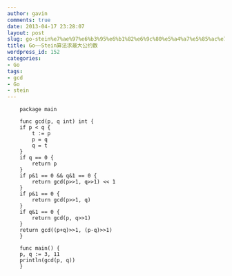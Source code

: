 ```yaml
---
author: gavin
comments: true
date: 2013-04-17 23:28:07
layout: post
slug: go-stein%e7%ae%97%e6%b3%95%e6%b1%82%e6%9c%80%e5%a4%a7%e5%85%ac%e7%ba%a6%e6%95%b0
title: Go——Stein算法求最大公约数
wordpress_id: 152
categories:
- Go
tags:
- gcd
- Go
- stein
---
```

 
        package main
    
        func gcd(p, q int) int {
    	if p < q {
    	    t := p
    	    p = q
    	    q = t
    	}
    	if q == 0 {
    	    return p
    	}
    	if p&1 == 0 && q&1 == 0 {
    	    return gcd(p>>1, q>>1) << 1
    	}
    	if p&1 == 0 {
    	    return gcd(p>>1, q)
    	}
    	if q&1 == 0 {
    	    return gcd(p, q>>1)
    	}
    	return gcd((p+q)>>1, (p-q)>>1)
        }
    
        func main() {
    	p, q := 3, 11
    	println(gcd(p, q))
        }
